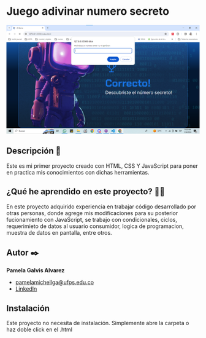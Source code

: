 # Juego adivinar numero secreto
![Imagen del proyecto](https://github.com/pamelamichellga01/Mi-Portafolio/blob/main/Juego_adivinar_un_numero/img/demo.png?raw=true)

## Descripción 📑

Este es mi primer proyecto creado con HTML, CSS Y JavaScript para poner en practica mis conocimientos con dichas herramientas. 

## ¿Qué he aprendido en este proyecto? 🙇🏻 

En este proyecto adquirido experiencia en trabajar código desarrollado por otras personas, donde agrege mis modificaciones para su posterior fucionamiento con JavaScript, se trabajo con condicionales, ciclos, requerimieto de datos al usuario consumidor, logica de programacion, muestra de datos en pantalla, entre otros.

## Autor ✒️
**Pamela Galvis Alvarez**

* [pamelamichellga@ufps.edu.co](pamelamichellga@ufps.edu.co)
* [LinkedIn](https://www.linkedin.com/in/pamela-michell-galvis-alvarez-b4b8611bb/)

## Instalación 
Este proyecto no necesita de instalación. Simplemente abre la carpeta o haz doble click en el .html
  
